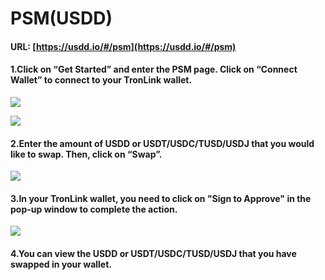 # PSM(USDD)

#### UR&#x4C;**:** [https://usdd.io/#/psm](https://usdd.io/#/psm)

#### 1.Click on “Get Started” and enter the PSM page. Click on “Connect Wallet” to connect to your TronLink wallet.

![](https://lh5.googleusercontent.com/3ewEZzy96necdjbyug-e0FFvDa_TxNmVP8sUJUi9weKjCLn0Uy3cZR9sHIVq4hq_UMkfOUcvE50T_VqAPnKUY6KSv_4LkCcll4XDQPfdLPU6mmV9quBoO3-6HvlIFhG2MC088P-sFk_PIjCJgKDA3zQ)

![](https://lh5.googleusercontent.com/ujTJgKyhXhqHcJKLi5o92lCAJP20j88mLX3hh5znSqrp5FIPPaX_Dzud81RHv5PMCBGMlBUUbLDzi0QImucvL4q-NJNy58yv3kbSFQOlIN3-o7XN3nvjrMe6NTEuVThKev72t06C6unhNluJ59M0pzg)

#### 2.Enter the amount of USDD or USDT/USD&#x43;**/TUSD/USDJ** that you would like to swap. Then, click on “Swap”.

![](https://lh6.googleusercontent.com/d28ZVkjAyjSPKkeUjSvdDNvRyxLRy8n4Jwh12lPcF1T2qGk0uywMfFvDk6Ta5Pxcxcurejp8NOLHrJnYEd2mD2_sFiWxXdT05hYkgTeH3ntieKgHoR5y4TZlx_6ZKQ4c4eVaU3qf7gbJr0Szr1rl1jk)

#### 3.In your TronLink wallet, you need to click on "Sign to Approve" in the pop-up window to complete the action.

![](https://lh4.googleusercontent.com/sHJOsDKwpgjPhA7PdG9sDTR6Qwmw9jaSnZJCwrK4QVQIZ5ZoJkSIgOsYnVYGVgjrJpskyv-wKwkuvBebq2QwRPzOgOixXqBVHB2hor3ulQ4S588csOvbhL5-OD0lu6w19uK4KWM4gFtOYx5ID55pMWs)

#### 4.You can view the USDD or USDT/USD&#x43;**/TUSD/USDJ** that you have swapped in your wallet.
